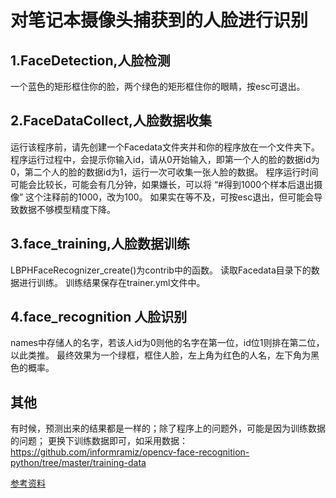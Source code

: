 
# 对笔记本摄像头捕获到的人脸进行识别

## 1.FaceDetection,人脸检测
一个蓝色的矩形框住你的脸，两个绿色的矩形框住你的眼睛，按esc可退出。

## 2.FaceDataCollect,人脸数据收集
运行该程序前，请先创建一个Facedata文件夹并和你的程序放在一个文件夹下。
程序运行过程中，会提示你输入id，请从0开始输入，即第一个人的脸的数据id为0，第二个人的脸的数据id为1，运行一次可收集一张人脸的数据。
程序运行时间可能会比较长，可能会有几分钟，如果嫌长，可以将     “#得到1000个样本后退出摄像”      这个注释前的1000，改为100。
如果实在等不及，可按esc退出，但可能会导致数据不够模型精度下降。

## 3.face_training,人脸数据训练
LBPHFaceRecognizer_create()为contrib中的函数。
读取Facedata目录下的数据进行训练。
训练结果保存在trainer.yml文件中。

## 4.face_recognition 人脸识别
names中存储人的名字，若该人id为0则他的名字在第一位，id位1则排在第二位，以此类推。
最终效果为一个绿框，框住人脸，左上角为红色的人名，左下角为黑色的概率。

## 其他
有时候，预测出来的结果都是一样的；除了程序上的问题外，可能是因为训练数据的问题；
更换下训练数据即可，如采用数据：https://github.com/informramiz/opencv-face-recognition-python/tree/master/training-data

[参考资料](https://www.cnblogs.com/xp12345/p/9818435.html)
